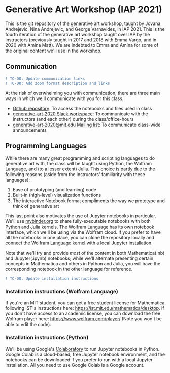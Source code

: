 # Generative Art Workshop (IAP 2021)
This is the git repository of the generative art workshop, taught by Jovana Andrejevic, Nina Andrejevic, and George Varnavides, in IAP 2021. This is the fourth iteration of the generative art workshop taught over IAP by the instructors (previously taught in 2017 and 2018 with Emma Vargo, and in 2020 with Amina Matt). We are indebted to Emma and Amina for some of the original content we'll use in the workshop.

## Communication
```diff
! TO-DO: Update communication links
! TO-DO: Add zoom format description and links
```
At the risk of overwhelming you with communication, there are three main ways in which we'll communicate with you for this class.
* [Github repository](https://github.com/gvarnavi/generative-art-iap): To access the notebooks and files used in class
* [generative-art-2020 Slack workspace](https://join.slack.com/t/generative-art-2020/shared_invite/enQtOTA0ODUzNzg4OTk4LWQwODgwYjQ4MzlhNjRlOTk0YjU1NzllYjk1MTZhNzk1N2JkOWI1MzM1ODZmMDkxMzM1YzQwM2JkMTZjYTE5NzE): To communicate with the instructors (and each other) during the class/office-hours
* [generative-art-2020@mit.edu Mailing list](https://groups.mit.edu/webmoira/list/generative-art-2020): To communicate class-wide announcements

## Programming Languages
While there are many great programming and scripting languages to do generative art with, the class will be taught using Python, the Wolfram Language, and (to a lesser extent) Julia. This choice is partly due to the following reasons (aside from the instructors' familiarity with these languages):
1. Ease of prototyping (and learning) code
2. Built-in (high-level) visualization functions
3. The interactive Notebook format compliments the way we prototype and think of generative art

This last point also motivates the use of Jupyter notebooks in particular. We'll use [mybinder.org](https://mybinder.org/) to share fully-executable notebooks with both Python and Julia kernels. The Wolfram Language has its own notebook interface, which we'll be using via the Wolfram cloud. If you prefer to have all the notebooks in one place, you can clone the repository locally and [connect the Wolfram Language kernel with a local Jupyter installation](https://github.com/WolframResearch/WolframLanguageForJupyter).

Note that we'll try and provide *most* of the content in both Mathematica(.nb) and Jupyter(.ipynb) notebooks; while we'll alternate presenting certain concepts in Mathematica and others in Python and Julia, you will have the corresponding notebook in the other language for reference.

```diff
! TO-DO: Update installation instructions
```
### Installation instructions (Wolfram Language)
If you're an MIT student, you can get a free student license for Mathematica following IST's instructions here: https://ist.mit.edu/mathematica/desktop.
If you don't have access to an academic license, you can download the free Wolfram player here: https://www.wolfram.com/player/ (Note you won't be able to edit the code).

### Installation instructions (Python)
We'll be using Google's [Colaboratory](https://colab.research.google.com/notebooks/welcome.ipynb) to run Jupyter notebooks in Python. Google Colab is a cloud-based, free Jupyter notebook environment, and the notebooks can be downloaded if you prefer to run with a local Jupyter installation. All you need to use Google Colab is a Google account.
